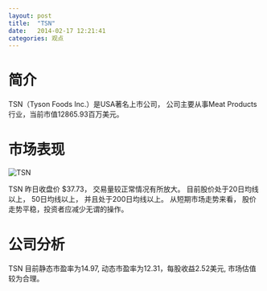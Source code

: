 ```yaml
---
layout: post
title:  "TSN"
date:   2014-02-17 12:21:41
categories: 观点
---
```


# 简介
TSN（Tyson Foods Inc.）是USA著名上市公司，
公司主要从事Meat Products行业，当前市值12865.93百万美元。

# 市场表现

![TSN](http://finviz.com/chart.ashx?t=TSN&ty=c&ta=1&p=d&s=l)

TSN 昨日收盘价 $37.73，
交易量较正常情况有所放大。
目前股价处于20日均线以上，
50日均线以上，
并且处于200日均线以上。
从短期市场走势来看，
股价走势平稳，投资者应减少无谓的操作。

# 公司分析
TSN 目前静态市盈率为14.97, 动态市盈率为12.31，每股收益2.52美元,
市场估值较为合理。
